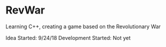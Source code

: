 # RevWar
Learning C++, creating a game based on the Revolutionary War

Idea Started: 9/24/18
Development Started: Not yet
